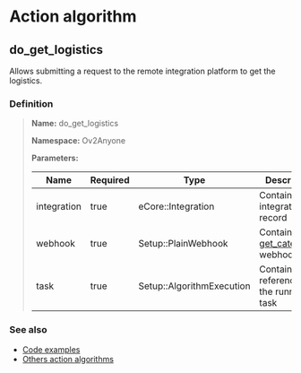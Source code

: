 # Action algorithm

## do_get_logistics

Allows submitting a request to the remote integration platform to get the logistics.
    
### Definition

> **Name:** do_get_logistics
> 
> **Namespace:** Ov2Anyone
>
> **Parameters:**
> 
> | Name | Required | Type | Description |
> | ---- | -------- | ---- | ----------- |
> | integration | true | eCore::Integration | Contains integration record |
> | webhook | true | Setup::PlainWebhook | Contains the [get_categories](../webhooks/overview?id=get_logistics) webhook |
> | task | true | Setup::AlgorithmExecution | Contains a reference to the running task |

### See also
* [Code examples](https://cenit.io/algorithm?f[name][40703][o]=is&f[name][40703][v]=do_get_logistics&f[namespace][40840][o]=starts_with&f[namespace][40840][v]=Ov2)
* [Others action algorithms](overview?id=do_get_logistics)
